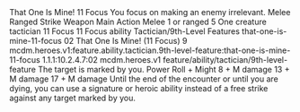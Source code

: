 <ability>
  <name>That One Is Mine!</name>
  <cost>11 Focus</cost>
  <flavor>You focus on making an enemy irrelevant.</flavor>
  <keywords>
    <keyword>Melee</keyword>
    <keyword>Ranged</keyword>
    <keyword>Strike</keyword>
    <keyword>Weapon</keyword>
  </keywords>
  <type>Main Action</type>
  <distance>Melee 1 or ranged 5</distance>
  <target>One creature</target>
  <metadata>
    <class>tactician</class>
    <cost>11 Focus</cost>
    <cost_amount>11</cost_amount>
    <cost_resource>Focus</cost_resource>
    <feature_type>ability</feature_type>
    <file_dpath>Tactician/9th-Level Features</file_dpath>
    <item_id>that-one-is-mine-11-focus</item_id>
    <item_index>02</item_index>
    <item_name>That One Is Mine! (11 Focus)</item_name>
    <level>9</level>
    <scc>mcdm.heroes.v1:feature.ability.tactician.9th-level-feature:that-one-is-mine-11-focus</scc>
    <scdc>1.1.1:10.2.4.7:02</scdc>
    <source>mcdm.heroes.v1</source>
    <type>feature/ability/tactician/9th-level-feature</type>
  </metadata>
  <effects>
    <effect type="mundane">The target is marked by you.</effect>
    <effect type="roll">
      <roll>Power Roll + Might</roll>
      <t1>8 + M damage</t1>
      <t2>13 + M damage</t2>
      <t3>17 + M damage</t3>
    </effect>
    <effect type="mundane">Until the end of the encounter or until you are dying, you can use a signature or heroic ability instead of a free strike against any target marked by you.</effect>
  </effects>
</ability>
